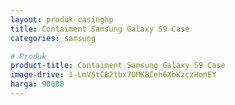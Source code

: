 ```yaml
---
layout: produk-casinghp
title: Contaiment Samsung Galaxy S9 Case
categories: samsung

# Produk
product-title: Contaiment Samsung Galaxy S9 Case
image-drive: 1-LmVStCB2tbx7OMKBCeh6XbKzczHonEY
harga: 90000
---
```

